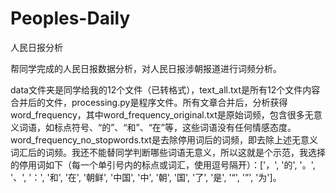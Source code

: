 # Peoples-Daily
人民日报分析

帮同学完成的人民日报数据分析，对人民日报涉朝报道进行词频分析。

data文件夹是同学给我的12个文件（已转格式），text_all.txt是所有12个文件内容合并后的文件，processing.py是程序文件。所有文章合并后，分析获得word_frequency，其中word_frequency_original.txt是原始词频，包含很多无意义词语，如标点符号、“的”、“和”、“在”等，这些词语没有任何情感态度。word_frequency_no_stopwords.txt是去除停用词后的词频，即去除上述无意义词汇后的词频。我还不能替同学判断哪些词语无意义，所以这就是个示范，我选择的停用词如下（每一个单引号内的标点或词汇，使用逗号隔开）：['，', '的', '。', '、', '：', '和', '在', '朝鲜', '中国', '中', '朝', '国', '了', '是', '“', '”', '为']。
